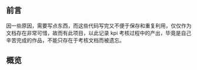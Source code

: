 ## 前言

因一些原因，需要写点东西，而这些代码写完又不便于保存和重复利用，仅仅作为文档存在非常可惜，故而有此项目，以此记录 kpi 考核过程中的产出，毕竟是自己辛苦完成的作品，不能只存在于考核文档而被遗忘。

## 概览
